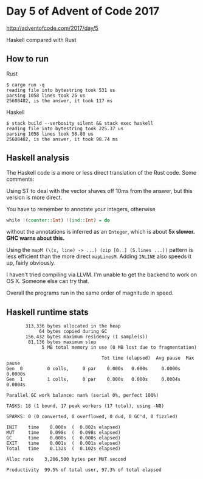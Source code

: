 # Day 5 of Advent of Code 2017

http://adventofcode.com/2017/day/5

Haskell compared with Rust

## How to run

Rust

    $ cargo run -q
    reading file into bytestring took 531 us
    parsing 1058 lines took 25 us
    25608482, is the answer, it took 117 ms

Haskell

    $ stack build --verbosity silent && stack exec haskell
    reading file into bytestring took 225.37 us
    parsing 1058 lines took 58.80 us
    25608482, is the answer, it took 98.74 ms

## Haskell analysis

The Haskell code is a more or less direct translation of the Rust
code. Some comments:

Using ST to deal with the vector shaves off 10ms from the answer, but
this version is more direct.

You have to remember to annotate your integers, otherwise

``` haskell
while !(counter::Int) !(ind::Int) = do
```

without the annotations is inferred as an `Integer`, which is about **5x
slower. GHC warns about this.**

Using the `mapM (\(x, line) -> ...) (zip [0..] (S.lines ...))` pattern
is less efficient than the more direct `mapLinesM`. Adding `INLINE`
also speeds it up, fairly obviously.

I haven't tried compiling via LLVM. I'm unable to get the backend to
work on OS X. Someone else can try that.

Overall the programs run in the same order of magnitude in speed.

## Haskell runtime stats

           313,336 bytes allocated in the heap
                64 bytes copied during GC
           156,432 bytes maximum residency (1 sample(s))
            81,136 bytes maximum slop
                 5 MB total memory in use (0 MB lost due to fragmentation)

                                       Tot time (elapsed)  Avg pause  Max pause
    Gen  0         0 colls,     0 par    0.000s   0.000s     0.0000s    0.0000s
    Gen  1         1 colls,     0 par    0.000s   0.000s     0.0004s    0.0004s

    Parallel GC work balance: nan% (serial 0%, perfect 100%)

    TASKS: 18 (1 bound, 17 peak workers (17 total), using -N8)

    SPARKS: 0 (0 converted, 0 overflowed, 0 dud, 0 GC'd, 0 fizzled)

    INIT    time    0.000s  (  0.002s elapsed)
    MUT     time    0.098s  (  0.098s elapsed)
    GC      time    0.000s  (  0.000s elapsed)
    EXIT    time    0.001s  (  0.001s elapsed)
    Total   time    0.132s  (  0.102s elapsed)

    Alloc rate    3,206,500 bytes per MUT second

    Productivity  99.5% of total user, 97.3% of total elapsed
